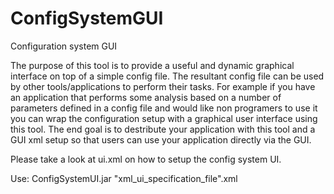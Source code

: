 # ConfigSystemGUI
Configuration system GUI

The purpose of this tool is to provide a useful and dynamic graphical interface on top of a simple config file. The resultant config file can be used by other tools/applications to perform their tasks. For example if you have an application that performs some analysis based on a number of parameters defined in a config file and would like non programers to use it you can wrap the configuration setup with a graphical user interface using this tool. The end goal is to destribute your application with this tool and a GUI xml setup so that users can use your application directly via the GUI. 

Please take a look at ui.xml on how to setup the config system UI.

Use: ConfigSystemUI.jar "xml_ui_specification_file".xml
